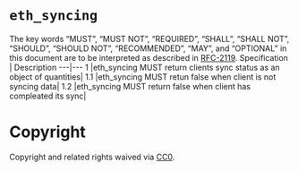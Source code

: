 # `eth_syncing`
The key words “MUST”, “MUST NOT”, “REQUIRED”, “SHALL”, “SHALL NOT”, “SHOULD”, “SHOULD NOT”, “RECOMMENDED”, “MAY”, and “OPTIONAL” in this document are to be interpreted as described in [RFC-2119](https://www.ietf.org/rfc/rfc2119.txt).
Specification | Description 
---|---
1 |eth_syncing MUST return clients sync status as an object of quantities|
1.1 |eth_syncing MUST retun false when client is not syncing data|
1.2 |eth_syncing MUST return false when client has compleated its sync|

# Copyright
Copyright and related rights waived via [CC0](https://creativecommons.org/publicdomain/zero/1.0/).
